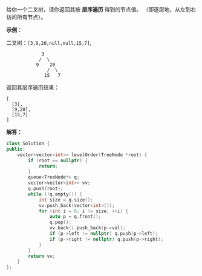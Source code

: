 给你一个二叉树，请你返回其按 **层序遍历** 得到的节点值。 （即逐层地，从左到右访问所有节点）。

**示例：**

二叉树：`[3,9,20,null,null,15,7]`,

```  
             3
            /  \
           9    20
               /  \
              15   7
```

返回其层序遍历结果：

```
[
  [3],
  [9,20],
  [15,7]
]
```



**解答：**

```cpp
class Solution {
public:
    vector<vector<int>> levelOrder(TreeNode *root) {
        if (root == nullptr) {
            return;
        }
        queue<TreeNode*> q;
        vector<vector<int>> vv;
        q.push(root);
        while (!q.empty()) {
            int size = q.size();
            vv.push_back(vector<int>());
            for (int i = 0; i != size; ++i) {
                auto p = q.front();
                q.pop();
                vv.back().push_back(p->val);
                if (p->left != nullptr) q.push(p->left);
                if (p->right != nullptr) q.push(p->right);
            }
        }
        return vv;
    }
};
```

